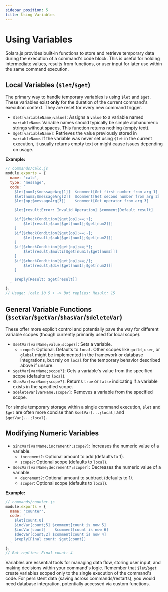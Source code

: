 ```yaml
---
sidebar_position: 5
title: Using Variables
---
```


# Using Variables

Solara.js provides built-in functions to store and retrieve temporary data during the execution of a command's code block. This is useful for holding intermediate values, results from functions, or user input for later use within the same command execution.

## Local Variables (`$let`/`$get`)

The primary way to handle temporary variables is using `$let` and `$get`. These variables exist **only** for the duration of the current command's execution context. They are reset for every new command trigger.

*   `$let[variableName;value]`: Assigns a `value` to a variable named `variableName`. Variable names should typically be simple alphanumeric strings without spaces. This function returns nothing (empty text).
*   `$get[variableName]`: Retrieves the value previously stored in `variableName`. If the variable was never set using `$let` in the current execution, it usually returns empty text or might cause issues depending on usage.

**Example:**

```javascript
// commands/calc.js
module.exports = {
  name: 'calc',
  type: 'message',
  code: `
    $let[num1;$messageArg[1]]  $comment[Get first number from arg 1]
    $let[num2;$messageArg[2]]  $comment[Get second number from arg 2]
    $let[op;$messageArg[3]]    $comment[Get operator from arg 3]

    $let[result;Error: Invalid Operation] $comment[Default result]

    $if[$checkCondition[$get[op];==;+];
        $let[result;$sum[$get[num1];$get[num2]]]
    ]
    $if[$checkCondition[$get[op];==;-];
        $let[result;$sub[$get[num1];$get[num2]]]
    ]
    $if[$checkCondition[$get[op];==;*];
        $let[result;$multi[$get[num1];$get[num2]]]
    ]
    $if[$checkCondition[$get[op];==;/];
        $let[result;$div[$get[num1];$get[num2]]]
    ]

    $reply[Result: $get[result]]
  `
};
// Usage: !calc 10 5 + -> Bot replies: Result: 15
```

## General Variable Functions (`$setVar`/`$getVar`/`$hasVar`/`$deleteVar`)

These offer more explicit control and potentially pave the way for different variable scopes (though currently primarily used for local scope).

*   `$setVar[varName;value;scope?]`: Sets a variable.
    *   `scope?`: Optional. Defaults to `local`. Other scopes like `guild`, `user`, or `global` might be implemented in the framework or database integrations, but rely on `local` for the temporary behavior described above if unsure.
*   `$getVar[varName;scope?]`: Gets a variable's value from the specified scope (defaults to `local`).
*   `$hasVar[varName;scope?]`: Returns `true` or `false` indicating if a variable exists in the specified scope.
*   `$deleteVar[varName;scope?]`: Removes a variable from the specified scope.

For simple temporary storage within a single command execution, `$let` and `$get` are often more concise than `$setVar[...;local]` and `$getVar[...;local]`.

## Modifying Numeric Variables

*   `$incVar[varName;increment?;scope?]`: Increases the numeric value of a variable.
    *   `increment?`: Optional amount to add (defaults to 1).
    *   `scope?`: Optional scope (defaults to `local`).
*   `$decVar[varName;decrement?;scope?]`: Decreases the numeric value of a variable.
    *   `decrement?`: Optional amount to subtract (defaults to 1).
    *   `scope?`: Optional scope (defaults to `local`).

**Example:**

```javascript
// commands/counter.js
module.exports = {
  name: 'counter',
  code: `
    $let[count;0]
    $incVar[count;5] $comment[count is now 5]
    $incVar[count]    $comment[count is now 6]
    $decVar[count;2] $comment[count is now 4]
    $reply[Final count: $get[count]]
  `
};
// Bot replies: Final count: 4
```

Variables are essential tools for managing data flow, storing user input, and making decisions within your command's logic. Remember that `$let`/`$get` create variables scoped only to the single execution of the command's code. For persistent data (saving across commands/restarts), you would need database integration, potentially accessed via custom functions.